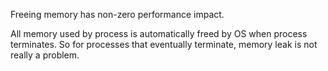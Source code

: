 Freeing memory has non-zero performance impact.

All memory used by process is automatically freed by OS when process terminates. So for processes that eventually terminate, memory leak is not really a problem.